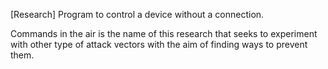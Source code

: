 [Research] Program to control a device without a connection.

Commands in the air is the name of this research that seeks to experiment with other type of attack vectors with the aim of finding ways to prevent them.
